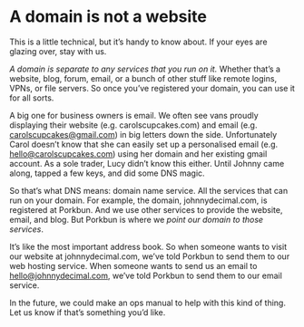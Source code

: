 
# A domain is not a website

This is a little technical, but it’s handy to know about. If your eyes are glazing over, stay with us.

_A domain is separate to any services that you run on it._ Whether that’s a website, blog, forum, email, or a bunch of other stuff like remote logins, VPNs, or file servers. So once you’ve registered your domain, you can use it for all sorts.

A big one for business owners is email. We often see vans proudly displaying their website (e.g. carolscupcakes.com) and email (e.g. carolscupcakes@gmail.com) in big letters down the side. Unfortunately Carol doesn’t know that she can easily set up a personalised email (e.g. hello@carolscupcakes.com) using her domain and her existing gmail account. As a sole trader, Lucy didn’t know this either. Until Johnny came along, tapped a few keys, and did some DNS magic.

So that’s what DNS means: domain name service. All the services that can run on your domain. For example, the domain, johnnydecimal.com, is registered at Porkbun. And we use other services to provide the website, email, and blog. But Porkbun is where we _point our domain to those services_.

It’s like the most important address book. So when someone wants to visit our website at johnnydecimal.com, we’ve told Porkbun to send them to our web hosting service. When someone wants to send us an email to hello@johnnydecimal.com, we’ve told Porkbun to send them to our email service.

In the future, we could make an ops manual to help with this kind of thing. Let us know if that’s something you’d like.
